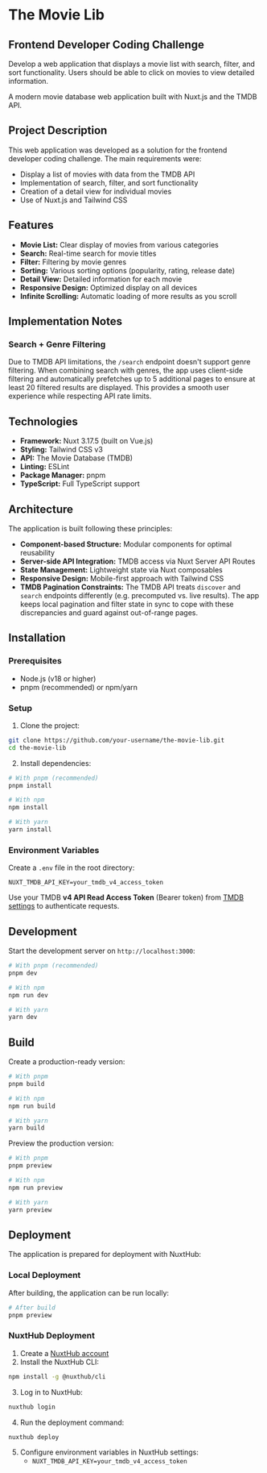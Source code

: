 # The Movie Lib

## Frontend Developer Coding Challenge
Develop a web application that displays a movie list with search, filter, and sort functionality. Users should be able to click on movies to view detailed information.

A modern movie database web application built with Nuxt.js and the TMDB API.

## Project Description

This web application was developed as a solution for the frontend developer coding challenge. The main requirements were:

- Display a list of movies with data from the TMDB API
- Implementation of search, filter, and sort functionality
- Creation of a detail view for individual movies
- Use of Nuxt.js and Tailwind CSS

## Features

- **Movie List:** Clear display of movies from various categories
- **Search:** Real-time search for movie titles
- **Filter:** Filtering by movie genres
- **Sorting:** Various sorting options (popularity, rating, release date)
- **Detail View:** Detailed information for each movie
- **Responsive Design:** Optimized display on all devices
- **Infinite Scrolling:** Automatic loading of more results as you scroll

## Implementation Notes

### Search + Genre Filtering

Due to TMDB API limitations, the `/search` endpoint doesn't support genre filtering. When combining search with genres, the app uses client-side filtering and automatically prefetches up to 5 additional pages to ensure at least 20 filtered results are displayed. This provides a smooth user experience while respecting API rate limits.

## Technologies

- **Framework:** Nuxt 3.17.5 (built on Vue.js)
- **Styling:** Tailwind CSS v3
- **API:** The Movie Database (TMDB)
- **Linting:** ESLint
- **Package Manager:** pnpm
- **TypeScript:** Full TypeScript support

## Architecture

The application is built following these principles:

- **Component-based Structure:** Modular components for optimal reusability
- **Server-side API Integration:** TMDB access via Nuxt Server API Routes
- **State Management:** Lightweight state via Nuxt composables
- **Responsive Design:** Mobile-first approach with Tailwind CSS
- **TMDB Pagination Constraints:** The TMDB API treats `discover` and `search` endpoints differently (e.g. precomputed vs. live results). The app keeps local pagination and filter state in sync to cope with these discrepancies and guard against out-of-range pages.

## Installation

### Prerequisites

- Node.js (v18 or higher)
- pnpm (recommended) or npm/yarn

### Setup

1. Clone the project:
```bash
git clone https://github.com/your-username/the-movie-lib.git
cd the-movie-lib
```

2. Install dependencies:
```bash
# With pnpm (recommended)
pnpm install

# With npm
npm install

# With yarn
yarn install
```

### Environment Variables

Create a `.env` file in the root directory:

```
NUXT_TMDB_API_KEY=your_tmdb_v4_access_token
```

Use your TMDB **v4 API Read Access Token** (Bearer token) from [TMDB settings](https://www.themoviedb.org/settings/api) to authenticate requests.

## Development

Start the development server on `http://localhost:3000`:

```bash
# With pnpm (recommended)
pnpm dev

# With npm
npm run dev

# With yarn
yarn dev
```

## Build

Create a production-ready version:

```bash
# With pnpm
pnpm build

# With npm
npm run build

# With yarn
yarn build
```

Preview the production version:

```bash
# With pnpm
pnpm preview

# With npm
npm run preview

# With yarn
yarn preview
```

## Deployment

The application is prepared for deployment with NuxtHub:

### Local Deployment

After building, the application can be run locally:

```bash
# After build
pnpm preview
```

### NuxtHub Deployment

1. Create a [NuxtHub account](https://nuxthub.com/)
2. Install the NuxtHub CLI:

```bash
npm install -g @nuxthub/cli
```

3. Log in to NuxtHub:

```bash
nuxthub login
```

4. Run the deployment command:

```bash
nuxthub deploy
```

5. Configure environment variables in NuxtHub settings:
   - `NUXT_TMDB_API_KEY=your_tmdb_v4_access_token`
